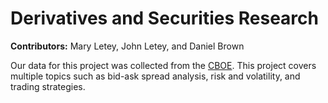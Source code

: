 <!--![JupyterNotebook](https://img.shields.io/badge/jupyter-notebook-orange.svg)
![Python3.6](https://img.shields.io/badge/python-3.6-blue.svg)-->

# Derivatives and Securities Research

**Contributors:** Mary Letey, John Letey, and Daniel Brown

<!--For this project, we have a Jupyter Notebook `Daniel Brown Getting Data.ipynb` that gets our data every Monday, Wednesday, and Friday at 11:00 AM from [CBOE](http://www.cboe.com)-->

Our data for this project was collected from the [CBOE](http://www.cboe.com). This project covers multiple topics such as bid-ask spread analysis, risk and volatility, and trading strategies.
